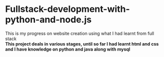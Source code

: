 # Fullstack-development-with-python-and-node.js
This is my progress on website creation using what I had learnt from full stack                                                                                           
**This project deals in various stages, until so far I had learnt html and css and I have knowledge on python and java along with mysql**
